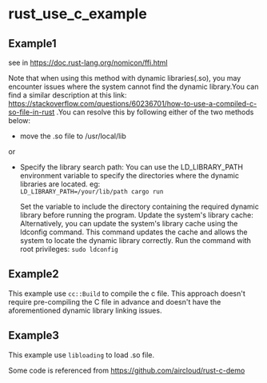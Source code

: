 # rust_use_c_example
## Example1 
see in https://doc.rust-lang.org/nomicon/ffi.html

Note that when using this method with dynamic libraries(.so), you may encounter issues where the system cannot find the dynamic library.You can find a similar description at this link: https://stackoverflow.com/questions/60236701/how-to-use-a-compiled-c-so-file-in-rust .You can resolve this by following either of the two methods below:

- move the .so file to /usr/local/lib

or
- Specify the library search path: You can use the LD_LIBRARY_PATH environment variable to specify the directories where the dynamic libraries are located.  eg:  
```LD_LIBRARY_PATH=/your/lib/path cargo run``` 

  Set the variable to include the directory containing the required dynamic library before running the program. 
Update the system's library cache: Alternatively, you can update the system's library cache using the ldconfig command. This command updates the cache and allows the system to locate the dynamic library correctly. Run the command with root privileges: ``` sudo ldconfig ```

## Example2 
This example use ```cc::Build``` to compile the c file. This approach doesn't require pre-compiling the C file in advance and doesn't have the aforementioned dynamic library linking issues.

## Example3
This example use ```libloading``` to load .so file. 

Some code is referenced from https://github.com/aircloud/rust-c-demo